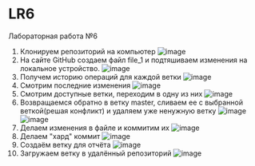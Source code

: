 # LR6
Лабораторная работа №6
1. Клонируем репозиторий на компьютер 
![image](https://user-images.githubusercontent.com/94538589/142269402-d5dd6fac-4983-470e-9961-14c6f6ccbf4a.png)
2. На сайте GitHub создаем файл file_1 и подтяшиваем изменения на локальное устройство.
![image](https://user-images.githubusercontent.com/94538589/142412629-7b1b8940-5e96-4d26-ac53-eda72229f985.png)
3. Получем историю операций для каждой ветки
![image](https://user-images.githubusercontent.com/94538589/142413165-3a76e8bf-f549-43b7-b330-05e666b28898.png)
4. Смотрим последние изменения 
![image](https://user-images.githubusercontent.com/94538589/142414011-a626d70f-dadb-4565-95fa-52863b4a9993.png)
5. Смотрим доступные ветки, переходим в одну из них
![image](https://user-images.githubusercontent.com/94538589/142439771-98fd9d03-4788-4a46-a1ff-4e714135d53e.png)
6. Возвращаемся обратно в ветку master, сливаем ее с выбранной веткой(решая конфликт) и удаляем уже ненужную ветку
![image](https://user-images.githubusercontent.com/94538589/142440031-31fedaf3-2bcf-4d23-992b-9191bab795e0.png)
![image](https://user-images.githubusercontent.com/94538589/142440081-869ffc66-8bf1-4dc9-9c24-b6483a5c57e2.png)
7. Делаем изменения в файле и коммитим их
![image](https://user-images.githubusercontent.com/94538589/142440500-99c23f58-0778-40e4-8fd3-f0b718509144.png)
8. Делаем "хард" коммит
![image](https://user-images.githubusercontent.com/94538589/142440617-d8220895-b520-4a09-afae-2705658b938b.png)
9. Создаём ветку для отчёта
![image](https://user-images.githubusercontent.com/94538589/142440720-5387734c-1ce6-4603-bebf-12ca1e69d669.png)
10. Загружаем ветку в удалённый репозиторий
![image](https://user-images.githubusercontent.com/94538589/142440887-6a105243-98c6-4a65-9679-a9a3f6dc9969.png)

